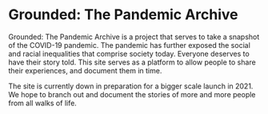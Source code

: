 # Grounded: The Pandemic Archive

Grounded: The Pandemic Archive is a project that serves to take a snapshot of the COVID-19 pandemic. The pandemic has further exposed the social and racial inequalities that comprise society today. Everyone deserves to have their story told. This site serves as a platform to allow people to share their experiences, and document them in time.

The site is currently down in preparation for a bigger scale launch in 2021. We hope to branch out and document the stories of more and more people from all walks of life. 
